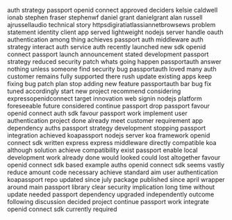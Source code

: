 auth strategy passport openid connect approved deciders kelsie caldwell ionab stephen fraser stephenwf daniel grant danielgrant alan russell ajrussellaudio technical story httpsdigiratiatlassiannetbrowsews problem statement identity client app served lightweight nodejs server handle oauth authentication among thing achieves passport auth middleware auth strategy interact auth service auth recently launched new sdk openid connect passport launch announcement stated development passport strategy reduced security patch whats going happen passportauth answer nothing unless someone find security bug passportauth loved many auth customer remains fully supported there rush update existing apps keep fixing bug patch plan stop adding new feature passportauth bar bug fix tuned accordingly start new project recommend considering expressopenidconnect target innovation web signin nodejs platform foreseeable future considered continue passport drop passport favour openid connect auth sdk favour passport work implement user authentication project done already meet customer requirement app dependency auths passport strategy development stopping passport integration achieved koapassport nodejs server koa framework openid connect sdk written express express middleware directly compatible koa although solution achieve compatibility exist passport enable local development work already done would looked could lost altogether favour openid connect sdk based example auths openid connect sdk seems vastly reduce amount code necessary achieve standard aim user authentication koapassport repo updated since july package published since april wrapper around main passport library clear security implication long time without update needed passport dependency upgraded independently outcome following discussion decided project continue passport work integrate openid connect sdk currently required